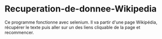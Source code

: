 # Recuperation-de-donnee-Wikipedia
Ce programme fonctionne avec selenium. Il va partir d'une page Wikipédia, récupérer le texte puis aller sur un des liens cliquable de la page et recommencer.

